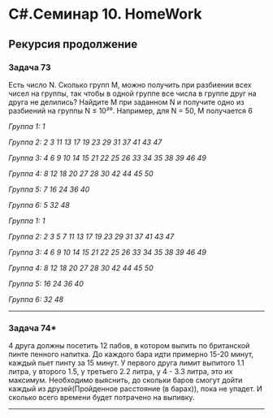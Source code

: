 # C#.Семинар 10. HomeWork

## Рекурсия продолжение

### Задача 73

Есть число N. Сколько групп M, можно получить при разбиении всех чисел на группы, так чтобы в одной группе все числа в группе друг на друга не делились? Найдите M при заданном N и получите одно из разбиений на группы N ≤ 10²⁰.
Например, для N = 50, M получается 6

*Группа 1: 1*

*Группа 2: 2 3 11 13 17 19 23 29 31 37 41 43 47*

*Группа 3: 4 6 9 10 14 15 21 22 25 26 33 34 35 38 39 46 49*

*Группа 4: 8 12 18 20 27 28 30 42 44 45 50*

*Группа 5: 7 16 24 36 40*

*Группа 6: 5 32 48*

*Группа 1: 1*

*Группа 2: 2 3 5 7 11 13 17 19 23 29 31 37 41 43 47*

*Группа 3: 4 6 9 10 14 15 21 22 25 26 33 34 35 38 39 46 49*

*Группа 4: 8 12 18 20 27 28 30 42 44 45 50*

*Группа 5: 16 24 36 40*

*Группа 6: 32 48*

---

### Задача 74*

4 друга должны посетить 12 пабов, в котором выпить по британской пинте пенного напитка. До каждого бара идти примерно 15-20 минут, каждый пьет пинту за 15 минут. У первого друга лимит выпитого 1.1 литра, у второго 1.5, у третьего 2.2 литра, у 4 - 3.3 литра, это их максимум. Необходимо выяснить, до скольки баров смогут дойти каждый из друзей(Пройденное расстояние (в барах)), пока не упадет. И сколько всего времени будет потрачено на выпивку.

---
